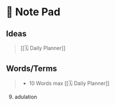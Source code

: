 # 📝 Note Pad

## Ideas

>  [[🗓 Daily Planner]]

## Words/Terms

> - 10 Words max  [[🗓 Daily Planner]]

9. adulation